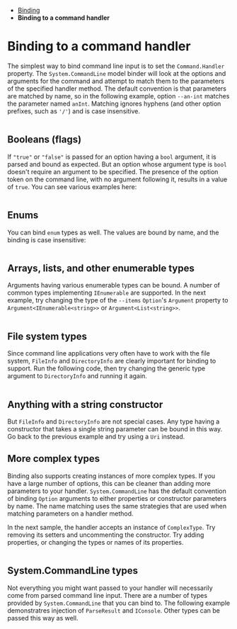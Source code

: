 - [Binding](./Binding.md)
- **Binding to a command handler**

# Binding to a command handler

The simplest way to bind command line input is to set the `Command.Handler` property. The `System.CommandLine` model binder will look at the options and arguments for the command and attempt to match them to the parameters of the specified handler method. The default convention is that parameters are matched by name, so in the following example, option `--an-int` matches the parameter named `anInt`. Matching ignores hyphens (and other option prefixes, such as `'/'`) and is case insensitive.

```cs --source-file ./src/Binding/HandlerBindingSample.cs --project ./src/Binding/Binding.csproj --region MultipleArgs 
```

## Booleans (flags)

If `"true"` or `"false"` is passed for an option having a `bool` argument, it is parsed and bound as expected. But an option whose argument type is `bool` doesn't require an argument to be specified. The presence of the option token on the command line, with no argument following it, results in a value of `true`. You can see various examples here:

```cs  --source-file ./src/Binding/HandlerBindingSample.cs --project ./src/Binding/Binding.csproj --region Bool 
```

## Enums

You can bind `enum` types as well. The values are bound by name, and the binding is case insensitive:

```cs --source-file ./src/Binding/HandlerBindingSample.cs --project ./src/Binding/Binding.csproj --region Enum 
```

## Arrays, lists, and other enumerable types 

Arguments having various enumerable types can be bound. A number of common types implementing `IEnumerable` are supported. In the next example, try changing the type of the `--items` `Option`'s `Argument` property to `Argument<IEnumerable<string>>` or `Argument<List<string>>`. 

```cs --source-file ./src/Binding/HandlerBindingSample.cs --project ./src/Binding/Binding.csproj --region Enumerables 
```

## File system types

Since command line applications very often have to work with the file system, `FileInfo` and `DirectoryInfo` are clearly important for binding to support. Run the following code, then try changing the generic type argument to `DirectoryInfo` and running it again.

```cs --source-file ./src/Binding/HandlerBindingSample.cs --project ./src/Binding/Binding.csproj --region FileSystemTypes 
```

## Anything with a string constructor

But `FileInfo` and `DirectoryInfo` are not special cases. Any type having a constructor that takes a single string parameter can be bound in this way. Go back to the previous example and try using a `Uri` instead.

## More complex types

Binding also supports creating instances of more complex types. If you have a large number of options, this can be cleaner than adding more parameters to your handler. `System.CommandLine` has the default convention of binding `Option` arguments to either properties or constructor parameters by name. The name matching uses the same strategies that are used when matching parameters on a handler method. 

In the next sample, the handler accepts an instance of `ComplexType`. Try removing its setters and uncommenting the constructor. Try adding properties, or changing the types or names of its properties.

```cs --source-file ./src/Binding/HandlerBindingSample.cs --project ./src/Binding/Binding.csproj --region ComplexTypes 
```

## System.CommandLine types

Not everything you might want passed to your handler will necessarily come from parsed command line input. There are a number of types provided by `System.CommandLine` that you can bind to. The following example demonstratres injection of `ParseResult` and `IConsole`. Other types can be passed this way as well.

```cs --source-file ./src/Binding/HandlerBindingSample.cs --project ./src/Binding/Binding.csproj --region DependencyInjection 
```





